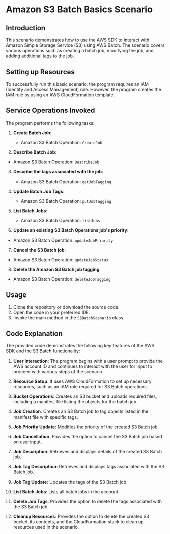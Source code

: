 # Amazon S3 Batch Basics Scenario

## Introduction
This scenario demonstrates how to use the AWS SDK to interact with Amazon Simple Storage Service (S3) using AWS Batch. The scenario covers various operations such as creating a batch job, modifying the job, and adding additional tags to the job.

## Setting up Resources
To successfully run this basic scenario, the program requires an IAM (Identity and Access Management) role. However, the program creates the IAM role by using an AWS CloudFormation template. 

## Service Operations Invoked
The program performs the following tasks:

1. **Create Batch Job**:
   - Amazon S3 Batch Operation: `CreateJob`

2. **Describe Batch Job**:
  - Amazon S3 Batch Operation: `DescribeJob`

3. **Describe the tags associated with the job**:
   - Amazon S3 Batch Operation: `getJobTagging`

4. **Update Batch Job Tags**:
   - Amazon S3 Batch Operation: `putJobTagging`

5. **List Batch Jobs**:
   - Amazon S3 Batch Operation: `listJobs`
 
6.  **Update an existing S3 Batch Operations job's priority**:
   - Amazon S3 Batch Operation: `updateJobPriority`

7.  **Cancel the S3 Batch job**:
   - Amazon S3 Batch Operation: `updateJobStatus`

8.  **Delete the Amazon S3 Batch job tagging**:
   - Amazon S3 Batch Operation: `deleteJobTagging`


## Usage
1. Clone the repository or download the source code.
2. Open the code in your preferred IDE.
3. Invoke the main method in the `S3BatchScenario` class.

## Code Explanation
The provided code demonstrates the following key features of the AWS SDK and the S3 Batch functionality:

1. **User Interaction**: The program begins with a user prompt to provide the AWS account ID and continues to interact with the user for input to proceed with various steps of the scenario.

2. **Resource Setup**: It uses AWS CloudFormation to set up necessary resources, such as an IAM role required for S3 Batch operations.

3. **Bucket Operations**: Creates an S3 bucket and uploads required files, including a manifest file listing the objects for the batch job.

4. **Job Creation**: Creates an S3 Batch job to tag objects listed in the manifest file with specific tags.

5. **Job Priority Update**: Modifies the priority of the created S3 Batch job.

6. **Job Cancellation**: Provides the option to cancel the S3 Batch job based on user input.

7. **Job Description**: Retrieves and displays details of the created S3 Batch job.

8. **Job Tag Description**: Retrieves and displays tags associated with the S3 Batch job.

9. **Job Tag Update**: Updates the tags of the S3 Batch job.

10. **List Batch Jobs**: Lists all batch jobs in the account.

11. **Delete Job Tags**: Provides the option to delete the tags associated with the S3 Batch job.

12. **Cleanup Resources**: Provides the option to delete the created S3 bucket, its contents, and the CloudFormation stack to clean up resources used in the scenario.
